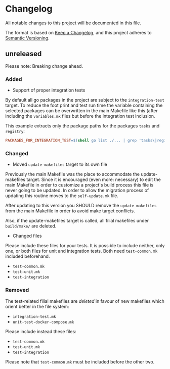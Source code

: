 # Changelog

All notable changes to this project will be documented in this file.

The format is based on [Keep a Changelog](https://keepachangelog.com/en/1.0.0/),
and this project adheres to [Semantic Versioning](https://semver.org/spec/v2.0.0.html).

## unreleased

Please note: Breaking change ahead. 

### Added

- Support of proper integration tests

By default all go packages in the project are subject to the `integration-test` target. To reduce the foot print and test run time the variable containing the selected packages can be overwritten in the main Makefile like this (after including the `variables.mk` files but before the integration test inclusion.

This example extracts only the package paths for the packages `tasks` and `registry`:

```makefile
PACKAGES_FOR_INTEGRATION_TEST=$(shell go list ./... | grep 'tasks\|registry')
```

### Changed

- Moved `update-makefiles` target to its own file

Previously the main Makefile was the place to accommodate the update-makefiles target.
Since it is encouraged (even more: necessary) to edit the main Makefile in order to customize a project's build process this file is never going to be updated. In order to allow the migration process of updating this routine moves to the `self-update.mk` file.

After updating to this version you SHOULD remove the `update-makefiles` from the main Makefile in order to avoid make target conflicts.

Also, if the update-makefiles target is called, all filial makefiles under `build/make/` are deleted.

- Changed files

Please include these files for your tests. It is possible to include neither, only one, or both files for unit and integration tests. Both need `test-common.mk` included beforehand.

- `test-common.mk`
- `test-unit.mk`
- `test-integration`

### Removed

The test-related filial makefiles are *deleted* in favour of new makefiles which orient better in the file system:

- `integration-test.mk`
- `unit-test-docker-compose.mk`

Please include instead these files:

- `test-common.mk`
- `test-unit.mk`
- `test-integration`

Please note that `test-common.mk` must be included before the other two.